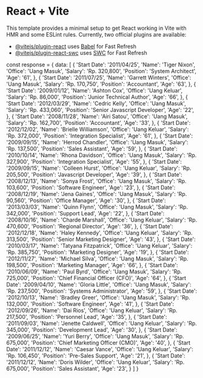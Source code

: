 # React + Vite

This template provides a minimal setup to get React working in Vite with HMR and some ESLint rules.
Currently, two official plugins are available:

- [@vitejs/plugin-react](https://github.com/vitejs/vite-plugin-react/blob/main/packages/plugin-react/README.md) uses [Babel](https://babeljs.io/) for Fast Refresh
- [@vitejs/plugin-react-swc](https://github.com/vitejs/vite-plugin-react-swc) uses [SWC](https://swc.rs/) for Fast Refresh

const response = {
        data: [
            {
                'Start Date': '2011/04/25',
                'Name': 'Tiger Nixon',
                'Office': '<span class="badge badge-success rounded-pill">Uang Masuk</span>',
                'Salary': 'Rp. 320,800',
                'Position': 'System Architect',
                'Age': '61',
            },
            {
                'Start Date': '2011/07/25',
                'Name': 'Garrett Winters',
                'Office': '<span class="badge badge-success rounded-pill">Uang Masuk</span>',
                'Salary': 'Rp. 170,750',
                'Position': 'Accountant',
                'Age': '63',
            },
            {
                'Start Date': '2009/01/12',
                'Name': 'Ashton Cox',
                'Office': '<span class="badge badge-fail rounded-pill">Uang Keluar</span>',
                'Salary': 'Rp. 86,000',
                'Position': 'Junior Technical Author',
                'Age': '66',
            },
            {
                'Start Date': '2012/03/29',
                'Name': 'Cedric Kelly',
                'Office': '<span class="badge badge-success rounded-pill">Uang Masuk</span>',
                'Salary': 'Rp. 433,060',
                'Position': 'Senior Javascript Developer',
                'Age': '22',
            },
            {
                'Start Date': '2008/11/28',
                'Name': 'Airi Satou',
                'Office': '<span class="badge badge-success rounded-pill">Uang Masuk</span>',
                'Salary': 'Rp. 162,700',
                'Position': 'Accountant',
                'Age': '33',
            },
            {
                'Start Date': '2012/12/02',
                'Name': 'Brielle Williamson',
                'Office': '<span class="badge badge-fail rounded-pill">Uang Keluar</span>',
                'Salary': 'Rp. 372,000',
                'Position': 'Integration Specialist',
                'Age': '61',
            },
            {
                'Start Date': '2009/09/15',
                'Name': 'Herrod Chandler',
                'Office': '<span class="badge badge-success rounded-pill">Uang Masuk</span>',
                'Salary': 'Rp. 137,500',
                'Position': 'Sales Assistant',
                'Age': '59',
            },
            {
                'Start Date': '2010/10/14',
                'Name': 'Rhona Davidson',
                'Office': '<span class="badge badge-success rounded-pill">Uang Masuk</span>',
                'Salary': 'Rp. 327,900',
                'Position': 'Integration Specialist',
                'Age': '55',
            },
            {
                'Start Date': '2009/09/15',
                'Name': 'Colleen Hurst',
                'Office': '<span class="badge badge-fail rounded-pill">Uang Keluar</span>',
                'Salary': 'Rp. 205,500',
                'Position': 'Javascript Developer',
                'Age': '39',
            },
            {
                'Start Date': '2008/12/13',
                'Name': 'Sonya Frost',
                'Office': '<span class="badge badge-success rounded-pill">Uang Masuk</span>',
                'Salary': 'Rp. 103,600',
                'Position': 'Software Engineer',
                'Age': '23',
            },
            {
                'Start Date': '2008/12/19',
                'Name': 'Jena Gaines',
                'Office': '<span class="badge badge-success rounded-pill">Uang Masuk</span>',
                'Salary': 'Rp. 90,560',
                'Position': 'Office Manager',
                'Age': '30',
            },
            {
                'Start Date': '2013/03/03',
                'Name': 'Quinn Flynn',
                'Office': '<span class="badge badge-success rounded-pill">Uang Masuk</span>',
                'Salary': 'Rp. 342,000',
                'Position': 'Support Lead',
                'Age': '22',
            },
            {
                'Start Date': '2008/10/16',
                'Name': 'Charde Marshall',
                'Office': '<span class="badge badge-fail rounded-pill">Uang Keluar</span>',
                'Salary': 'Rp. 470,600',
                'Position': 'Regional Director',
                'Age': '36',
            },
            {
                'Start Date': '2012/12/18',
                'Name': 'Haley Kennedy',
                'Office': '<span class="badge badge-fail rounded-pill">Uang Keluar</span>',
                'Salary': 'Rp. 313,500',
                'Position': 'Senior Marketing Designer',
                'Age': '43',
            },
            {
                'Start Date': '2010/03/17',
                'Name': 'Tatyana Fitzpatrick',
                'Office': '<span class="badge badge-fail rounded-pill">Uang Keluar</span>',
                'Salary': 'Rp. 385,750',
                'Position': 'Marketing Designer',
                'Age': '19',
            },
            {
                'Start Date': '2012/11/27',
                'Name': 'Michael Silva',
                'Office': '<span class="badge badge-success rounded-pill">Uang Masuk</span>',
                'Salary': 'Rp. 198,500',
                'Position': 'Marketing Manager',
                'Age': '66',
            },
            {
                'Start Date': '2010/06/09',
                'Name': 'Paul Byrd',
                'Office': '<span class="badge badge-success rounded-pill">Uang Masuk</span>',
                'Salary': 'Rp. 725,000',
                'Position': 'Chief Financial Officer (CFO)',
                'Age': '64',
            },
            {
                'Start Date': '2009/04/10',
                'Name': 'Gloria Little',
                'Office': '<span class="badge badge-success rounded-pill">Uang Masuk</span>',
                'Salary': 'Rp. 237,500',
                'Position': 'Systems Administrator',
                'Age': '59',
            },
            {
                'Start Date': '2012/10/13',
                'Name': 'Bradley Greer',
                'Office': '<span class="badge badge-success rounded-pill">Uang Masuk</span>',
                'Salary': 'Rp. 132,000',
                'Position': 'Software Engineer',
                'Age': '41',
            },
            {
                'Start Date': '2012/09/26',
                'Name': 'Dai Rios',
                'Office': '<span class="badge badge-fail rounded-pill">Uang Keluar</span>',
                'Salary': 'Rp. 217,500',
                'Position': 'Personnel Lead',
                'Age': '35',
            },
            {
                'Start Date': '2011/09/03',
                'Name': 'Jenette Caldwell',
                'Office': '<span class="badge badge-fail rounded-pill">Uang Keluar</span>',
                'Salary': 'Rp. 345,000',
                'Position': 'Development Lead',
                'Age': '30',
            },
            {
                'Start Date': '2009/06/25',
                'Name': 'Yuri Berry',
                'Office': '<span class="badge badge-success rounded-pill">Uang Masuk</span>',
                'Salary': 'Rp. 675,000',
                'Position': 'Chief Marketing Officer (CMO)',
                'Age': '40',
            },
            {
                'Start Date': '2011/12/12',
                'Name': 'Caesar Vance',
                'Office': '<span class="badge badge-fail rounded-pill">Uang Keluar</span>',
                'Salary': 'Rp. 106,450',
                'Position': 'Pre-Sales Support',
                'Age': '21',
            },
            {
                'Start Date': '2011/12/12',
                'Name': 'Doris Wilder',
                'Office': '<span class="badge badge-fail rounded-pill">Uang Keluar</span>',
                'Salary': 'Rp. 675,000',
                'Position': 'Sales Assistant',
                'Age': '23',
            }
        ]
    }
